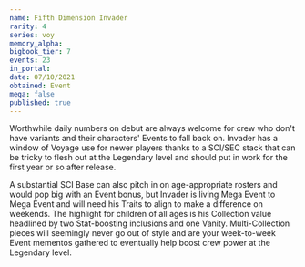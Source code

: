 ```yaml
---
name: Fifth Dimension Invader
rarity: 4
series: voy
memory_alpha:
bigbook_tier: 7
events: 23
in_portal:
date: 07/10/2021
obtained: Event
mega: false
published: true
---
```


Worthwhile daily numbers on debut are always welcome for crew who don't have variants and their characters' Events to fall back on. Invader has a window of Voyage use for newer players thanks to a SCI/SEC stack that can be tricky to flesh out at the Legendary level and should put in work for the first year or so after release. 

A substantial SCI Base can also pitch in on age-appropriate rosters and would pop big with an Event bonus, but Invader is living Mega Event to Mega Event and will need his Traits to align to make a difference on weekends. The highlight for children of all ages is his Collection value headlined by two Stat-boosting inclusions and one Vanity. Multi-Collection pieces will seemingly never go out of style and are your week-to-week Event mementos gathered to eventually help boost crew power at the Legendary level.
